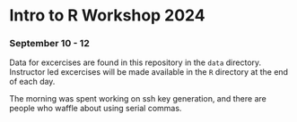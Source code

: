 # Intro to R Workshop 2024
### September 10 - 12

Data for excercises are found in this repository in the `data` directory. Instructor led excercises will be made available in the `R` directory at the end of each day. 

The morning was spent working on ssh key generation, and there are people who waffle about using serial commas.
